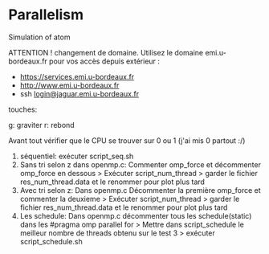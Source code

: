 # Parallelism
Simulation of atom

ATTENTION ! changement de domaine.
Utilisez le domaine emi.u-bordeaux.fr pour vos accès depuis extérieur :
- https://services.emi.u-bordeaux.fr
- http://www.emi.u-bordeaux.fr
- ssh login@jaguar.emi.u-bordeaux.fr


touches:

g: graviter
r: rebond


Avant tout vérifier que le CPU se trouver sur 0 ou 1 (j'ai mis 0 partout :/)
1. séquentiel: exécuter script_seq.sh
2. Sans tri selon z dans openmp.c: Commenter omp_force et décommenter omp_force en dessous > Exécuter script_num_thread > garder le fichier res_num_thread.data et le renommer pour plot plus tard
3. Avec tri selon z: Dans openmp.c Décommenter la première omp_force et commenter la deuxieme > Exécuter script_num_thread > garder le fichier res_num_thread.data et le renommer pour plot plus tard
4. Les schedule: Dans openmp.c décommenter tous les schedule(static) dans les #pragma omp parallel for > Mettre dans script_schedule le meilleur nombre de threads obtenu sur le test 3 > exécuter script_schedule.sh